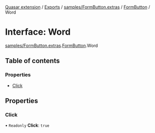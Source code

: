 [Quasar extension](../index.md) / [Exports](../modules.md) / [samples/FormButton.extras](../modules/samples_FormButton_extras.md) / [FormButton](../modules/samples_FormButton_extras.FormButton.md) / Word

# Interface: Word

[samples/FormButton.extras](../modules/samples_FormButton_extras.md).[FormButton](../modules/samples_FormButton_extras.FormButton.md).Word

## Table of contents

### Properties

- [Click](samples_FormButton_extras.FormButton.Word.md#click)

## Properties

### Click

• `Readonly` **Click**: ``true``
